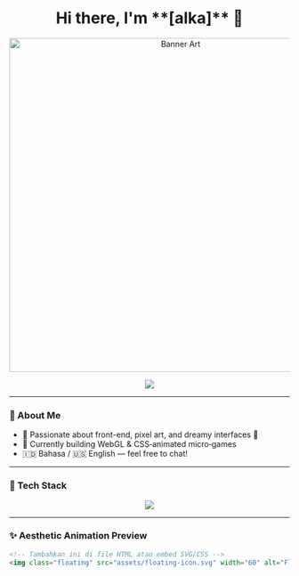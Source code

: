 <h1 align="center">Hi there, I'm **[alka]** 👋</h1>

<p align="center">
  <img src="assets/banner.png" alt="Banner Art" width="600"/>
</p>

<p align="center">
  <img src="https://readme-typing-svg.herokuapp.com?font=Fira+Code&size=24&duration=4000&pause=1500&center=true&vCenter=true&color=9b59b6&width=480&lines=Welcome+to+my+purple+space!;Web+Dev+|+Pixel+Artist+|+Dreamer;" />
</p>

---

### 🔧 About Me
- 🌌 Passionate about front-end, pixel art, and dreamy interfaces 🎨
- 👾 Currently building WebGL & CSS‑animated micro‑games
- 🇮🇩 Bahasa / 🇺🇸 English — feel free to chat!

---

### 🚀 Tech Stack

<p align="center">
  <img src="https://skillicons.dev/icons?i=html,css,js,react,ts,figma" />
</p>

---

### ✨ Aesthetic Animation Preview

```html
<!-- Tambahkan ini di file HTML atau embed SVG/CSS -->
<img class="floating" src="assets/floating-icon.svg" width="60" alt="Floating icon"/>
